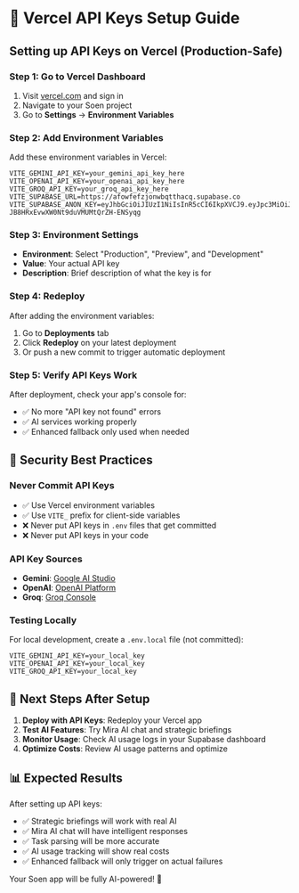 # 🚀 Vercel API Keys Setup Guide

## Setting up API Keys on Vercel (Production-Safe)

### **Step 1: Go to Vercel Dashboard**
1. Visit [vercel.com](https://vercel.com) and sign in
2. Navigate to your Soen project
3. Go to **Settings** → **Environment Variables**

### **Step 2: Add Environment Variables**
Add these environment variables in Vercel:

```
VITE_GEMINI_API_KEY=your_gemini_api_key_here
VITE_OPENAI_API_KEY=your_openai_api_key_here
VITE_GROQ_API_KEY=your_groq_api_key_here
VITE_SUPABASE_URL=https://afowfefzjonwbqtthacq.supabase.co
VITE_SUPABASE_ANON_KEY=eyJhbGciOiJIUzI1NiIsInR5cCI6IkpXVCJ9.eyJpc3MiOiJzdXBhYmFzZSIsInJlZiI6ImFmb3dmZWZ6am9ud2JxdHRoYWNxIiwicm9sZSI6ImFub24iLCJpYXQiOjE3NTY1MTcyMTQsImV4cCI6MjA3MjA5MzIxNH0.3V2q6dfsG-JB8HRxEvwXW0Nt9duVMUMtQrZH-ENSyqg
```

### **Step 3: Environment Settings**
- **Environment**: Select "Production", "Preview", and "Development"
- **Value**: Your actual API key
- **Description**: Brief description of what the key is for

### **Step 4: Redeploy**
After adding the environment variables:
1. Go to **Deployments** tab
2. Click **Redeploy** on your latest deployment
3. Or push a new commit to trigger automatic deployment

### **Step 5: Verify API Keys Work**
After deployment, check your app's console for:
- ✅ No more "API key not found" errors
- ✅ AI services working properly
- ✅ Enhanced fallback only used when needed

## 🔐 Security Best Practices

### **Never Commit API Keys**
- ✅ Use Vercel environment variables
- ✅ Use `VITE_` prefix for client-side variables
- ❌ Never put API keys in `.env` files that get committed
- ❌ Never put API keys in your code

### **API Key Sources**
- **Gemini**: [Google AI Studio](https://makersuite.google.com/app/apikey)
- **OpenAI**: [OpenAI Platform](https://platform.openai.com/api-keys)
- **Groq**: [Groq Console](https://console.groq.com/keys)

### **Testing Locally**
For local development, create a `.env.local` file (not committed):
```
VITE_GEMINI_API_KEY=your_local_key
VITE_OPENAI_API_KEY=your_local_key
VITE_GROQ_API_KEY=your_local_key
```

## 🎯 Next Steps After Setup

1. **Deploy with API Keys**: Redeploy your Vercel app
2. **Test AI Features**: Try Mira AI chat and strategic briefings
3. **Monitor Usage**: Check AI usage logs in your Supabase dashboard
4. **Optimize Costs**: Review AI usage patterns and optimize

## 📊 Expected Results

After setting up API keys:
- ✅ Strategic briefings will work with real AI
- ✅ Mira AI chat will have intelligent responses
- ✅ Task parsing will be more accurate
- ✅ AI usage tracking will show real costs
- ✅ Enhanced fallback will only trigger on actual failures

Your Soen app will be fully AI-powered! 🚀
